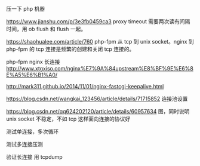 压一下 php 机器

https://www.jianshu.com/p/3e3fb0459ca3 proxy timeout 需要两次读有间隔时间，用 ob flush 和 flush 一起。

https://shaohualee.com/article/760 php-fpm 从 tcp 到 unix socket。nginx 到 php-fpm 的 tcp 连接是频繁的创建和关闭 tcp 连接的。

php-fpm nginx 长连接 http://www.xtgxiso.com/nginx%E7%9A%84upstream%E8%BF%9E%E6%8E%A5%E6%B1%A0/

http://mark311.github.io/2014/11/01/nginx-fastcgi-keepalive.html

https://blog.csdn.net/wangkai_123456/article/details/71715852 连接池设置

https://blog.csdn.net/qq624202120/article/details/60957634 图，同时说明 unix socket 不稳定，不如 tcp 这样面向连接的协议好

测试单连接，多次循环

测试多连接压测

验证长连接 用 tcpdump